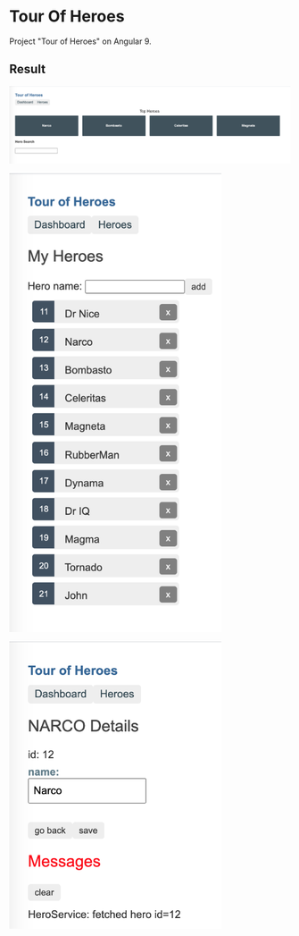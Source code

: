# Tour Of Heroes
Project "Tour of Heroes" on Angular 9. 

## Result
<a href="src/assets/img/dashboard.png"><img src="src/assets/img/dashboard.png" width="780" ></a>

<a href="src/assets/img/heroes.png"><img src="src/assets/img/heroes.png" width="380" ></a>

<a href="src/assets/img/detail-heroes.png"><img src="src/assets/img/detail-heroes.png" width="380" ></a>
